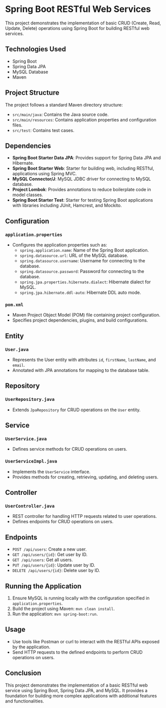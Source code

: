 # Spring Boot RESTful Web Services

This project demonstrates the implementation of basic CRUD (Create, Read, Update, Delete) operations using Spring Boot for building RESTful web services.

## Technologies Used

- Spring Boot
- Spring Data JPA
- MySQL Database
- Maven

## Project Structure

The project follows a standard Maven directory structure:

- `src/main/java`: Contains the Java source code.
- `src/main/resources`: Contains application properties and configuration files.
- `src/test`: Contains test cases.

## Dependencies

- **Spring Boot Starter Data JPA**: Provides support for Spring Data JPA and Hibernate.
- **Spring Boot Starter Web**: Starter for building web, including RESTful, applications using Spring MVC.
- **MySQL Connector/J**: MySQL JDBC driver for connecting to MySQL database.
- **Project Lombok**: Provides annotations to reduce boilerplate code in model classes.
- **Spring Boot Starter Test**: Starter for testing Spring Boot applications with libraries including JUnit, Hamcrest, and Mockito.

## Configuration

### `application.properties`

- Configures the application properties such as:
    - `spring.application.name`: Name of the Spring Boot application.
    - `spring.datasource.url`: URL of the MySQL database.
    - `spring.datasource.username`: Username for connecting to the database.
    - `spring.datasource.password`: Password for connecting to the database.
    - `spring.jpa.properties.hibernate.dialect`: Hibernate dialect for MySQL.
    - `spring.jpa.hibernate.ddl-auto`: Hibernate DDL auto mode.

### `pom.xml`

- Maven Project Object Model (POM) file containing project configuration.
- Specifies project dependencies, plugins, and build configurations.

## Entity

### `User.java`

- Represents the User entity with attributes `id`, `firstName`, `lastName`, and `email`.
- Annotated with JPA annotations for mapping to the database table.

## Repository

### `UserRepository.java`

- Extends `JpaRepository` for CRUD operations on the `User` entity.

## Service

### `UserService.java`

- Defines service methods for CRUD operations on users.

### `UserServiceImpl.java`

- Implements the `UserService` interface.
- Provides methods for creating, retrieving, updating, and deleting users.

## Controller

### `UserController.java`

- REST controller for handling HTTP requests related to user operations.
- Defines endpoints for CRUD operations on users.

## Endpoints

- `POST /api/users`: Create a new user.
- `GET /api/users/{id}`: Get user by ID.
- `GET /api/users`: Get all users.
- `PUT /api/users/{id}`: Update user by ID.
- `DELETE /api/users/{id}`: Delete user by ID.

## Running the Application

1. Ensure MySQL is running locally with the configuration specified in `application.properties`.
2. Build the project using Maven: `mvn clean install`.
3. Run the application: `mvn spring-boot:run`.

## Usage

- Use tools like Postman or curl to interact with the RESTful APIs exposed by the application.
- Send HTTP requests to the defined endpoints to perform CRUD operations on users.

## Conclusion

This project demonstrates the implementation of a basic RESTful web service using Spring Boot, Spring Data JPA, and MySQL. It provides a foundation for building more complex applications with additional features and functionalities.
